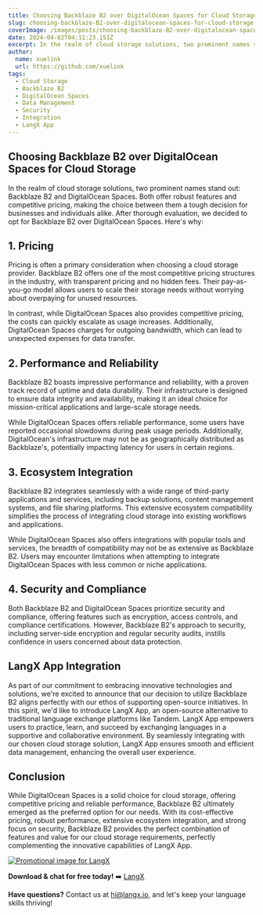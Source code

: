 ```yaml
---
title: Choosing Backblaze B2 over DigitalOcean Spaces for Cloud Storage
slug: choosing-backblaze-B2-over-digitalocean-spaces-for-cloud-storage
coverImage: /images/posts/choosing-backblaze-B2-over-digitalocean-spaces-for-cloud-storage.webp
date: 2024-04-02T04:11:23.151Z
excerpt: In the realm of cloud storage solutions, two prominent names stand out, Backblaze B2 and DigitalOcean Spaces. Both offer robust features and competitive pricing, making the choice between them a tough decision for businesses and individuals alike. After thorough evaluation, we decided to opt for Backblaze B2 over DigitalOcean Spaces.
author:
  name: xuelink
  url: https://github.com/xuelink
tags:
  - Cloud Storage
  - Backblaze B2
  - DigitalOcean Spaces
  - Data Management
  - Security
  - Integration
  - LangX App
---
```


<script>
  import Callout from "$lib/components/molecules/Callout.svelte";
  import CodeBlock from "$lib/components/molecules/CodeBlock.svelte";
  import Image from "$lib/components/atoms/Image.svelte";
</script>

## **Choosing Backblaze B2 over DigitalOcean Spaces for Cloud Storage**

In the realm of cloud storage solutions, two prominent names stand out: Backblaze B2 and DigitalOcean Spaces. Both offer robust features and competitive pricing, making the choice between them a tough decision for businesses and individuals alike. After thorough evaluation, we decided to opt for Backblaze B2 over DigitalOcean Spaces. Here's why:

## **1. Pricing**

Pricing is often a primary consideration when choosing a cloud storage provider. Backblaze B2 offers one of the most competitive pricing structures in the industry, with transparent pricing and no hidden fees. Their pay-as-you-go model allows users to scale their storage needs without worrying about overpaying for unused resources.

In contrast, while DigitalOcean Spaces also provides competitive pricing, the costs can quickly escalate as usage increases. Additionally, DigitalOcean Spaces charges for outgoing bandwidth, which can lead to unexpected expenses for data transfer.

## **2. Performance and Reliability**

Backblaze B2 boasts impressive performance and reliability, with a proven track record of uptime and data durability. Their infrastructure is designed to ensure data integrity and availability, making it an ideal choice for mission-critical applications and large-scale storage needs.

While DigitalOcean Spaces offers reliable performance, some users have reported occasional slowdowns during peak usage periods. Additionally, DigitalOcean's infrastructure may not be as geographically distributed as Backblaze's, potentially impacting latency for users in certain regions.

## **3. Ecosystem Integration**

Backblaze B2 integrates seamlessly with a wide range of third-party applications and services, including backup solutions, content management systems, and file sharing platforms. This extensive ecosystem compatibility simplifies the process of integrating cloud storage into existing workflows and applications.

While DigitalOcean Spaces also offers integrations with popular tools and services, the breadth of compatibility may not be as extensive as Backblaze B2. Users may encounter limitations when attempting to integrate DigitalOcean Spaces with less common or niche applications.

## **4. Security and Compliance**

Both Backblaze B2 and DigitalOcean Spaces prioritize security and compliance, offering features such as encryption, access controls, and compliance certifications. However, Backblaze B2's approach to security, including server-side encryption and regular security audits, instills confidence in users concerned about data protection.

## **LangX App Integration**

As part of our commitment to embracing innovative technologies and solutions, we're excited to announce that our decision to utilize Backblaze B2 aligns perfectly with our ethos of supporting open-source initiatives. In this spirit, we'd like to introduce LangX App, an open-source alternative to traditional language exchange platforms like Tandem. LangX App empowers users to practice, learn, and succeed by exchanging languages in a supportive and collaborative environment. By seamlessly integrating with our chosen cloud storage solution, LangX App ensures smooth and efficient data management, enhancing the overall user experience.

## **Conclusion**

While DigitalOcean Spaces is a solid choice for cloud storage, offering competitive pricing and reliable performance, Backblaze B2 ultimately emerged as the preferred option for our needs. With its cost-effective pricing, robust performance, extensive ecosystem integration, and strong focus on security, Backblaze B2 provides the perfect combination of features and value for our cloud storage requirements, perfectly complementing the innovative capabilities of LangX App.

<a href="https://langx.io" target="_blank"> <Image src="/images/posts/Promo.png" alt="Promotional image for LangX" /></a>

**Download & chat for free today!** ➡️ [LangX](https://langx.io/)

**Have questions?** Contact us at [hi@langx.io](mailto:hi@langx.io), and let's keep your language skills thriving!
